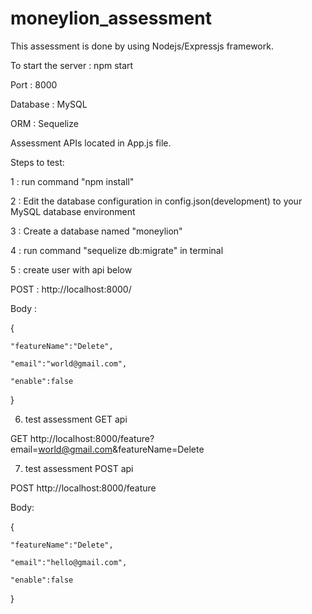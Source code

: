 # moneylion_assessment

This assessment is done by using Nodejs/Expressjs framework. 

To start the server : npm start 

Port : 8000

Database : MySQL

ORM : Sequelize 

Assessment APIs located in App.js file.

Steps to test:

1 : run command "npm install"

2 : Edit the database configuration in config.json(development) to your MySQL database environment

3 : Create a database named "moneylion"

4 : run command "sequelize db:migrate" in terminal

5 : create user with api below 

POST : http://localhost:8000/

Body : 

{

    "featureName":"Delete",
    
    "email":"world@gmail.com",
    
    "enable":false
    
}

6. test assessment GET api

GET http://localhost:8000/feature?email=world@gmail.com&featureName=Delete

7. test assessment POST api

POST http://localhost:8000/feature

Body:

{

    "featureName":"Delete",
    
    "email":"hello@gmail.com",
    
    "enable":false
    
}


